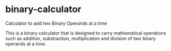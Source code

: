 # binary-calculator
Calculator to add two Binary Operands at a time

This is a binary calculator that is designed to carry mathematical operations 
such as addition, substraction, multiplication and division of two binary operands at a time.
